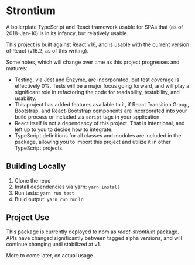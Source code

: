# Strontium

A boilerplate TypeScript and React framework usable for SPAs that (as of 2018-Jan-10) is in its infancy, but relatively usable.

This project is built against React v16, and is usable with the current version of React (v16.2, as of this writing).

Some notes, which will change over time as this project progresses and matures:

* Testing, via Jest and Enzyme, are incorporated, but test coverage is effectively 0%.  Tests will be a major focus going forward, and will play a significant role in refactoring the code for readability, testability, and usability.
* This project has added features available to it, if React Transition Group, Bootstrap, and React-Bootstrap components are incorporated into your build process or included via `script` tags in your application.
* React itself is not a dependency of this project.  That is intentional, and left up to you to decide how to integrate.
* TypeScript definitions for all classes and modules are included in the package, allowing you to import this project and utilize it in other TypeScript projects.

## Building Locally

1. Clone the repo
1. Install dependencies via yarn: `yarn install`
1. Run tests: `yarn run test`
1. Build output: `yarn run build`

## Project Use

This package is currently deployed to npm as *react-strontium* package.  APIs have changed significantly between tagged alpha versions, and will continue changing until stabilized at v1.

More to come later, on actual usage.
